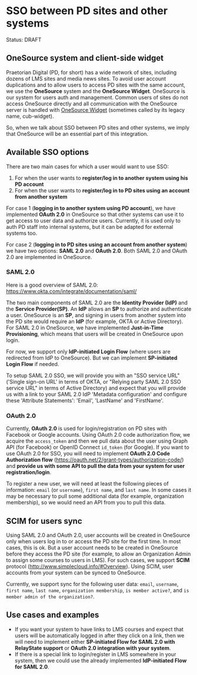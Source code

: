# SSO between PD sites and other systems
Status: DRAFT

## OneSource system and client-side widget
Praetorian Digital (PD, for short) has a wide network of sites, including dozens
of LMS sites and media news sites. To avoid user account duplications and to allow users
to access PD sites with the same account, we use the **OneSource** system and the **OneSource
Widget**. OneSource is our system for users auth and management.
Common users of sites do not access OneSource directly and all communication
with the OneSource server is handled with [OneSource Widget](./#cub-widget)
(sometimes called by its legacy name, cub-widget).

So, when we talk about SSO between PD sites and other systems, we imply that
OneSource will be an essential part of this integration.

## Available SSO options
There are two main cases for which a user would want to use SSO:
1) For when the user wants to **register/log in to another system using his PD account**
2) For when the user wants to **register/log in to PD sites using an account from another system**

For  case 1 (**logging in to another system using PD account**), we have implemented **OAuth 2.0** in OneSource so that other systems can use it to get access to user data and authorize users.  Currently, it is used only to auth PD staff into internal systems, but it can be adapted for external systems too.

For case 2 (**logging in to PD sites using an account from another system**)
we have two options: **SAML 2.0** and **OAuth 2.0**.  Both SAML 2.0
and OAuth 2.0 are implemented in OneSource.


### SAML 2.0
Here is a good overview of SAML 2.0: https://www.okta.com/integrate/documentation/saml/

The two main components of SAML 2.0 are the **Identity Provider (IdP)** and the **Service Provider(SP)**.
An **IdP** allows an **SP** to authorize and authenticate a user.  OneSource is an **SP**, and signing in users from another system into the PD site would require an **IdP** (for example, OKTA or Active Directory).
For SAML 2.0 in OneSource, we have implemented **Just-in-Time Provisioning**, which means that users will be created in OneSource upon login.

For now, we support only **IdP-initiated Login Flow** (where users are redirected from IdP to OneSource).  But we can implement **SP-initiated Login Flow** if needed.

To setup SAML 2.0 SSO, we will provide you with an "SSO service URL" ('Single sign-on URL' in terms of OKTA, or "Relying party SAML 2.0 SSO service URL" in terms of Active Directory) and expect that you will  provide us with a link to your SAML 2.0 IdP 'Metadata configuration' and configure these 'Attribute Statements': 'Email', 'LastName' and 'FirstName'.


### OAuth 2.0
Currently, **OAuth 2.0** is used for login/registration on PD sites with Facebook or Google accounts.
Using OAuth 2.0 code authorization flow, we acquire the `access_token` and then we pull data about the user using Graph API (for Facebook) or OpenID Connect `id_token` (for Google).
If you want to use OAuth 2.0 for SSO, you will need to implement **OAuth 2.0 Code Authorization flow** (https://oauth.net/2/grant-types/authorization-code/) and **provide us with some API to pull the data from your system for user registration/login**.

To register a new user, we will need at least the following pieces of information: `email` (or `username`), `first name`, and
`last name`. In some cases it may be necessary to pull some additional data (for
example, organization membership), so we would need an API from you to pull this
data.


## SCIM for users sync
Using SAML 2.0 and OAuth 2.0, user accounts will be created in OneSource only
when users log in to or access the PD site for the first time. In most cases, this is ok.
But a user account needs to be created in OneSource before they access the PD site (for example, to allow an Organization Admin to
assign some courses to users in LMS).
For such cases, we support **SCIM** protocol (http://www.simplecloud.info/#Overview).
Using SCIM, user accounts from your system can be synced to OneSource.

Currently, we support sync for the following user data: `email`, `username`, `first name`, `last name`, `organization membership`, `is member active?`, and `is member admin of the organization?`.


## Use cases and examples
- If you want your system to have links to LMS courses and expect that users will be automatically logged in after they click on a link, then we will need to implement either **SP-initiated Flow for SAML 2.0 with RelayState support** or **OAuth 2.0 integration with your system**.
- If there is a special link to login/register in LMS somewhere in your system, then we could use the already implemented **IdP-initiated Flow for SAML 2.0**.

